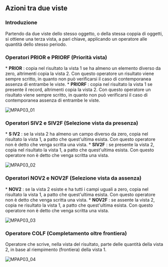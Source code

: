 ## Azioni tra due viste
### Introduzione
Partendo da due viste dello stesso oggetto, o della stessa coppia di oggetti, si ottiene una terza vista, a pari chiave, applicando un operatore alle quantità dello stesso periodo.

### Operatori PRIOR e PRIORF (Priorità vista)
 \* **PRIOR** :  copia nel risultato la vista 1 se ha almeno un elemento diverso da zero, altrimenti copia la vista 2. Con questo operatore un risultato viene sempre scritto, in quanto non può verificarsi il caso di contemporanea assenza di entrambe le viste.
 \* **PRIORF** :  copia nel risultato la vista 1 se presente il record, altrimenti copia la vista 2. Con questo operatore un risultato viene sempre scritto, in quanto non può verificarsi il caso di contemporanea assenza di entrambe le viste.

![MPAP03_01](http://doc.smeup.com/immagini/MBDOC_OGG-P_MPAP03/MPAP03_01.png)
### Operatori SIV2 e SIV2F (Selezione vista da presenza)
 \* **S IV2** :  se la vista 2 ha almeno un campo diverso da zero, copia nel risultato la vista 1, a patto che quest'ultima esista. Con questo operatore non è detto che venga scritta una vista.
 \* **SIV2F** :  se presente la vista 2, copia nel risultato la vista 1, a patto che quest'ultima esista. Con questo operatore non è detto che venga scritta una vista.

![MPAP03_02](http://doc.smeup.com/immagini/MBDOC_OGG-P_MPAP03/MPAP03_02.png)
### Operatori NOV2 e NOV2F (Selezione vista da assenza)
 \* **NOV2** :  se la vista 2 esiste e ha tutti i campi uguali a zero, copia nel risultato la vista 1, a patto che quest'ultima esista. Con questo operatore non è detto che venga scritta una vista.
 \* **NOV2F** :  se assente la vista 2, copia ne risultato la vista 1, a patto che quest'ultima esista. Con questo operatore non è detto che venga scritta una vista.

![MPAP03_03](http://doc.smeup.com/immagini/MBDOC_OGG-P_MPAP03/MPAP03_03.png)
### Operatore COLF (Completamento oltre frontiera)
Operatore che scrive, nella vista del risultato, parte delle quantità della vista 2, in base al riempimento (frontiera) della vista 1.

![MPAP03_04](http://doc.smeup.com/immagini/MBDOC_OGG-P_MPAP03/MPAP03_04.png)